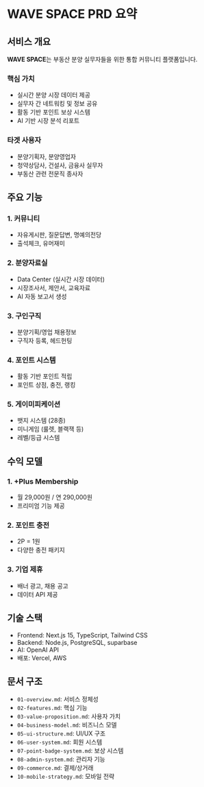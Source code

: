 # WAVE SPACE PRD 요약

## 서비스 개요
**WAVE SPACE**는 부동산 분양 실무자들을 위한 통합 커뮤니티 플랫폼입니다.

### 핵심 가치
- 실시간 분양 시장 데이터 제공
- 실무자 간 네트워킹 및 정보 공유
- 활동 기반 포인트 보상 시스템
- AI 기반 시장 분석 리포트

### 타겟 사용자
- 분양기획자, 분양영업자
- 청약상담사, 건설사, 금융사 실무자
- 부동산 관련 전문직 종사자

## 주요 기능

### 1. 커뮤니티
- 자유게시판, 질문답변, 명예의전당
- 출석체크, 유머재미

### 2. 분양자료실
- Data Center (실시간 시장 데이터)
- 시장조사서, 제안서, 교육자료
- AI 자동 보고서 생성

### 3. 구인구직
- 분양기획/영업 채용정보
- 구직자 등록, 헤드헌팅

### 4. 포인트 시스템
- 활동 기반 포인트 적립
- 포인트 상점, 충전, 랭킹

### 5. 게이미피케이션
- 뱃지 시스템 (28종)
- 미니게임 (룰렛, 블랙잭 등)
- 레벨/등급 시스템

## 수익 모델

### 1. +Plus Membership
- 월 29,000원 / 연 290,000원
- 프리미엄 기능 제공

### 2. 포인트 충전
- 2P = 1원
- 다양한 충전 패키지

### 3. 기업 제휴
- 배너 광고, 채용 공고
- 데이터 API 제공

## 기술 스택
- Frontend: Next.js 15, TypeScript, Tailwind CSS
- Backend: Node.js, PostgreSQL, suparbase
- AI: OpenAI API
- 배포: Vercel, AWS

## 문서 구조
- `01-overview.md`: 서비스 정체성
- `02-features.md`: 핵심 기능
- `03-value-proposition.md`: 사용자 가치
- `04-business-model.md`: 비즈니스 모델
- `05-ui-structure.md`: UI/UX 구조
- `06-user-system.md`: 회원 시스템
- `07-point-badge-system.md`: 보상 시스템
- `08-admin-system.md`: 관리자 기능
- `09-commerce.md`: 결제/상거래
- `10-mobile-strategy.md`: 모바일 전략